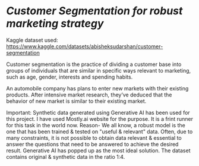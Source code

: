 # *Customer Segmentation for robust marketing strategy*
Kaggle dataset used: https://www.kaggle.com/datasets/abisheksudarshan/customer-segmentation

Customer segmentation is the practice of dividing a customer base into groups of individuals that are similar in specific ways relevant to marketing, such as age, gender, interests and spending habits.

An automobile company has plans to enter new markets with their existing products. After intensive market research, they’ve deduced that the behavior of new market is similar to their existing market.

Important: Synthetic data generated using Generative AI has been used for this project. I have used Mostly.ai website for the purpose. It is a frint runner for this task in the world now.
Reason- We all know, a robust model is the one that has been trained & tested on "useful & relevant" data. Often, due to many constraints, it is not possible to obtain data relevant & essential to answer the questions that need to be answered to achieve the desired result. Generative AI has popped up as the most ideal solution.
The dataset contains original & synthetic data in the ratio 1:4. 
